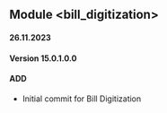## Module <bill_digitization>
#### 26.11.2023
#### Version 15.0.1.0.0
#### ADD
- Initial commit for Bill Digitization
